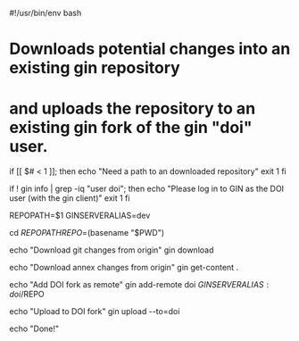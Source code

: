 #!/usr/bin/env bash
#
# Downloads potential changes into an existing gin repository
# and uploads the repository to an existing gin fork of the gin "doi" user.

if [[ $# < 1 ]]; then
  echo "Need a path to an downloaded repository"
  exit 1
fi

if ! gin info | grep -iq "user doi"; then
  echo "Please log in to GIN as the DOI user (with the gin client)"
  exit 1
fi

REPOPATH=$1
GINSERVERALIAS=dev

cd $REPOPATH
REPO=$(basename "$PWD")

echo "Download git changes from origin"
gin download

echo "Download annex changes from origin"
gin get-content .

echo "Add DOI fork as remote"
gin add-remote doi $GINSERVERALIAS:doi/$REPO

echo "Upload to DOI fork"
gin upload --to=doi

echo "Done!"
